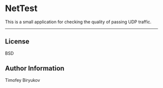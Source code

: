 # NetTest

This is a small application for checking the quality of passing UDP traffic.

---

License
-------
BSD

Author Information
------------------
Timofey Biryukov